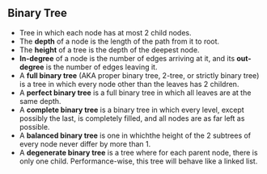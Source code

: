 Binary Tree
-----------

* Tree in which each node has at most 2 child nodes.
* The **depth** of a node is the length of the path from it to root.
* The **height** of a tree is the depth of the deepest node.
* **In-degree** of a node is the number of edges arriving at it, and its **out-degree** is the number of edges leaving it.
* A **full binary tree** (AKA proper binary tree, 2-tree, or strictly binary tree) is a tree in which every node other than the leaves has 2 children.
* A **perfect binary tree** is a full binary tree in which all leaves are at the same depth.
* A **complete binary tree** is a binary tree in which every level, except possibly the last, is completely filled, and all nodes are as far left as possible.
* A **balanced binary tree** is one in whichthe height of the 2 subtrees of every node never differ by more than 1.
* A **degenerate binary tree** is a tree where for each parent node, there is only one child. Performance-wise, this tree will behave like a linked list.
